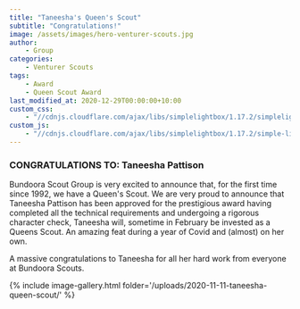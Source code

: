 ```yaml
---
title: "Taneesha's Queen's Scout"
subtitle: "Congratulations!"
image: /assets/images/hero-venturer-scouts.jpg
author:
    - Group
categories:
    - Venturer Scouts
tags:
    - Award
    - Queen Scout Award
last_modified_at: 2020-12-29T00:00:00+10:00
custom_css:
    - "//cdnjs.cloudflare.com/ajax/libs/simplelightbox/1.17.2/simplelightbox.min.css"
custom_js:
    - "//cdnjs.cloudflare.com/ajax/libs/simplelightbox/1.17.2/simple-lightbox.min.js"
---
```


### CONGRATULATIONS TO: Taneesha Pattison

Bundoora Scout Group is very excited to announce that, for the first time since 1992, we have a Queen's Scout. We are very proud to announce that Taneesha Pattison has been approved for the prestigious award having completed all the technical requirements and undergoing a rigorous character check, Taneesha will, sometime in February be invested as a Queens Scout. An amazing feat during a year of Covid and (almost) on her own.

A massive congratulations to Taneesha for all her hard work from everyone at Bundoora Scouts.

{% include image-gallery.html folder='/uploads/2020-11-11-taneesha-queen-scout/' %}